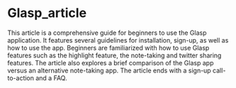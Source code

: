 # Glasp_article

This article is a comprehensive guide for beginners to use the Glasp application. It features several guidelines for installation, sign-up, as well as how to use the app. Beginners are familiarized with how to use Glasp features such as the highlight feature, the note-taking and twitter sharing features.
The article also explores a brief comparison of the Glasp app versus an alternative note-taking app. The article ends with a sign-up call-to-action and a FAQ.
